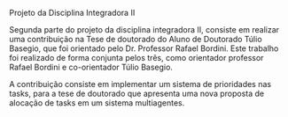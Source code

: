 Projeto da Disciplina Integradora II

Segunda parte do projeto da disciplina integradora II, consiste em realizar uma contribuição na Tese de doutorado do Aluno de Doutorado Túlio Basegio, que foi orientado pelo Dr. Professor Rafael Bordini. Este trabalho foi realizado de forma conjunta pelos três, como orientador professor Rafael Bordini e co-orientador Túlio Basegio.

A contribuição consiste em implementar um sistema de prioridades nas tasks, para a tese de doutorado que apresenta uma nova proposta de alocação de tasks em um sistema multiagentes.
